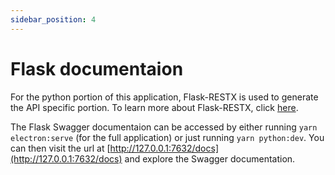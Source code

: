 ```yaml
---
sidebar_position: 4
---
```


# Flask documentaion

For the python portion of this application, Flask-RESTX is used to generate the API specific portion. To learn more about Flask-RESTX, click [here](https://flask-restx.readthedocs.io/en/latest/).

The Flask Swagger documentaion can be accessed by either running `yarn electron:serve` (for the full application) or just running `yarn python:dev`. You can then visit the url at [http://127.0.0.1:7632/docs](http://127.0.0.1:7632/docs) and explore the Swagger documentation.
